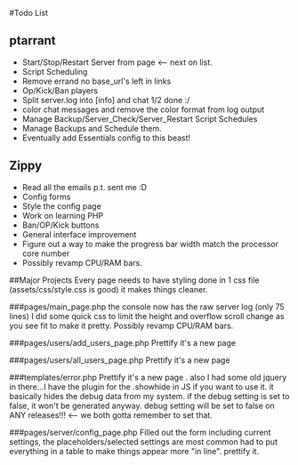 #Todo List


## ptarrant
 * Start/Stop/Restart Server from page <-- next on list.
 * Script Scheduling
 * Remove errand no base_url's left in links
 * Op/Kick/Ban players
 * Split server.log into [info] and chat 1/2 done :/
 * color chat messages and remove the color format from log output
 * Manage Backup/Server_Check/Server_Restart Script Schedules
 * Manage Backups and Schedule them.
 * Eventually add Essentials config to this beast!


 
## Zippy
 * Read all the emails p.t. sent me :D
 * Config forms
 * Style the config page
 * Work on learning PHP
 * Ban/OP/Kick buttons
 * General interface improvement
 * Figure out a way to make the progress bar width match the processor core number
 * Possibly revamp CPU/RAM bars.
 

##Major Projects
Every page needs to have styling done in 1 css file (assets/css/style.css is good) it makes things cleaner.

###pages/main_page.php
the console now has the raw server log (only 75 lines)
I did some quick css to limit the height and overflow scroll
change as you see fit to make it pretty. Possibly revamp CPU/RAM bars.
  
###pages/users/add_users_page.php
Prettify it's a new page

###pages/users/all_users_page.php
Prettify it's a new page

###templates/error.php
Prettify it's a new page . 
also I had some old jquery in there...I have the plugin for the .showhide in JS if you want to use it.
it basically hides the debug data from my system. if the debug setting is set to false, it won't be generated anyway.
debug setting will be set to false on ANY releases!!! <-- we both gotta remember to set that.

###pages/server/config_page.php
Filled out the form including current settings, the placeholders/selected settings are most common
had to put everything in a table to make things appear more "in line".
prettify it.
